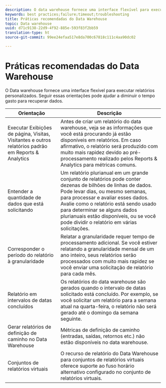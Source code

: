 ```yaml
---
description: O data warehouse fornece uma interface flexível para executar relatórios personalizados. Seguir essas orientações pode ajudar a diminuir o tempo gasto para recuperar dados.
keywords: best practices;failure;timeout;troubleshooting
title: Práticas recomendadas do Data Warehouse
topic: Data warehouse
uuid: d71c9138-22d9-4f92-885e-593f83f2bb59
translation-type: ht
source-git-commit: 99ee24efaa517e8da700c67818c111c4aa90dc02

---
```



# Práticas recomendadas do Data Warehouse

O Data warehouse fornece uma interface flexível para executar relatórios personalizados. Seguir essas orientações pode ajudar a diminuir o tempo gasto para recuperar dados.



| Orientação | Descrição |
|--- |--- |
| Executar Exibições de página, Visitas, Visitantes e outros relatórios padrão em Reports &amp; Analytics | Antes de criar um relatório do data warehouse, veja se as informações que você está procurando já estão disponíveis em relatórios. Em caso afirmativo, o relatório será produzido com muito mais rapidez devido ao pré-processamento realizado pelos Reports &amp; Analytics para métricas comuns. |
| Entender a quantidade de dados que está solicitando | Um relatório plurianual em um grande conjunto de relatórios pode conter dezenas de bilhões de linhas de dados. Pode levar dias, ou mesmo semanas, para processar e avaliar esses dados. Avalie como o relatório está sendo usado para determinar se alguns dados plurianuais estão disponíveis, ou se você pode dividir o relatório em várias solicitações. |
| Corresponder o período do relatório à granularidade | Relatar a granularidade requer tempo de processamento adicional. Se você estiver relatando a granularidade mensal de um ano inteiro, seus relatórios serão processados com muito mais rapidez se você enviar uma solicitação de relatório para cada mês. |
| Relatório em intervalos de datas concluídos | Os relatórios do data warehouse são gerados quando o intervalo de datas solicitado está concluído. Por exemplo, se você solicitar um relatório para a semana atual na quarta-feira, o relatório não será gerado até o domingo da semana seguinte. |
| Gerar relatórios de definição de caminho no Data Warehouse | Métricas de definição de caminho (entradas, saídas, retornos etc.) não estão disponíveis no data warehouse. |
| Conjuntos de relatórios virtuais | O recurso de relatório do Data Warehouse para conjuntos de relatórios virtuais oferece suporte ao fuso horário alternativo configurado no conjunto de relatórios virtuais. |
